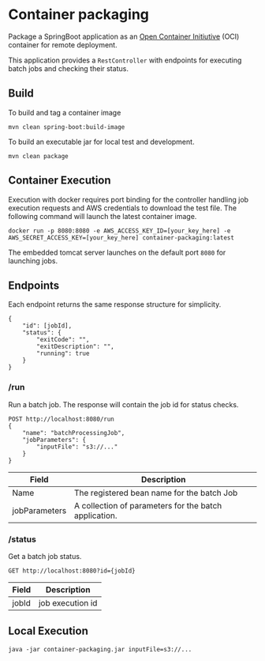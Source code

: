 # Container packaging

Package a SpringBoot application as an [Open Container Initiutive](https://opencontainers.org/) (OCI) container for remote deployment.

This application provides a `RestController` with endpoints for executing batch jobs and checking their status.

## Build

To build and tag a container image

`mvn clean spring-boot:build-image`

To build an executable jar for local test and development.

`mvn clean package`

## Container Execution

Execution with docker requires port binding for the controller handling job execution requests and AWS credentials to download the test file.  The following command will launch the latest container image.

`docker run -p 8080:8080 -e AWS_ACCESS_KEY_ID=[your_key_here] -e AWS_SECRET_ACCESS_KEY=[your_key_here] container-packaging:latest`

The embedded tomcat server launches on the default port `8080` for launching jobs.

## Endpoints

Each endpoint returns the same response structure for simplicity.

```
{
    "id": [jobId],
    "status": {
        "exitCode": "",
        "exitDescription": "",
        "running": true
    }
}
```

### /run

Run a batch job.  The response will contain the job id for status checks.

```
POST http://localhost:8080/run
{
    "name": "batchProcessingJob",
    "jobParameters": {
        "inputFile": "s3://..."
    }
}
```

| Field  | Description |
|--------|-------------|
| Name   | The registered bean name for the batch Job |
| jobParameters | A collection of parameters for the batch application. |

### /status
Get a batch job status.

```
GET http://localhost:8080?id={jobId}
```

| Field  | Description   |
|--------|---------------|
| jobId  | job execution id  |

## Local Execution

`java -jar container-packaging.jar inputFile=s3://...`